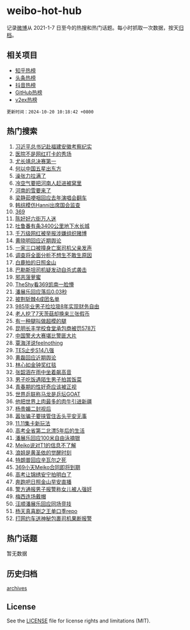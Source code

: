# weibo-hot-hub

记录[微博](https://www.weibo.com)从 2021-1-7 日至今的热搜和热门话题。每小时抓取一次数据，按天[归档](archives)。

## 相关项目

- [知乎热榜](https://github.com/lonnyzhang423/zhihu-hot-hub)
- [头条热榜](https://github.com/lonnyzhang423/toutiao-hot-hub)
- [抖音热榜](https://github.com/lonnyzhang423/douyin-hot-hub)
- [GitHub热榜](https://github.com/lonnyzhang423/github-hot-hub)
- [v2ex热榜](https://github.com/lonnyzhang423/v2ex-hot-hub)


`更新时间：2024-10-20 10:18:42 +0800`

## 热门搜索

1. [习近平总书记赴福建安徽考察纪实](https://m.weibo.cn/search?containerid=100103type%3D1%26t%3D10%26q%3D%23%E4%B9%A0%E8%BF%91%E5%B9%B3%E6%80%BB%E4%B9%A6%E8%AE%B0%E8%B5%B4%E7%A6%8F%E5%BB%BA%E5%AE%89%E5%BE%BD%E8%80%83%E5%AF%9F%E7%BA%AA%E5%AE%9E%23&stream_entry_id=51&isnewpage=1&extparam=seat%3D1%26pos%3D0%26filter_type%3Drealtimehot%26q%3D%2523%25E4%25B9%25A0%25E8%25BF%2591%25E5%25B9%25B3%25E6%2580%25BB%25E4%25B9%25A6%25E8%25AE%25B0%25E8%25B5%25B4%25E7%25A6%258F%25E5%25BB%25BA%25E5%25AE%2589%25E5%25BE%25BD%25E8%2580%2583%25E5%25AF%259F%25E7%25BA%25AA%25E5%25AE%259E%2523%26dgr%3D0%26c_type%3D51%26stream_entry_id%3D51%26cate%3D10103%26display_time%3D1729390721%26pre_seqid%3D17293907215720237042538)
1. [医院不是网红打卡的秀场](https://m.weibo.cn/search?containerid=100103type%3D1%26t%3D10%26q%3D%23%E5%8C%BB%E9%99%A2%E4%B8%8D%E6%98%AF%E7%BD%91%E7%BA%A2%E6%89%93%E5%8D%A1%E7%9A%84%E7%A7%80%E5%9C%BA%23&stream_entry_id=31&isnewpage=1&extparam=seat%3D1%26flag%3D2%26filter_type%3Drealtimehot%26pos%3D0%26lcate%3D5001%26cate%3D5001%26band_rank%3D1%26q%3D%2523%25E5%258C%25BB%25E9%2599%25A2%25E4%25B8%258D%25E6%2598%25AF%25E7%25BD%2591%25E7%25BA%25A2%25E6%2589%2593%25E5%258D%25A1%25E7%259A%2584%25E7%25A7%2580%25E5%259C%25BA%2523%26dgr%3D0%26realpos%3D1%26stream_entry_id%3D31%26c_type%3D31%26display_time%3D1729390721%26pre_seqid%3D17293907215720237042538)
1. [尤长靖总决赛第一](https://m.weibo.cn/search?containerid=100103type%3D1%26t%3D10%26q%3D%23%E5%B0%A4%E9%95%BF%E9%9D%96%E6%80%BB%E5%86%B3%E8%B5%9B%E7%AC%AC%E4%B8%80%23&stream_entry_id=31&isnewpage=1&extparam=seat%3D1%26flag%3D2%26filter_type%3Drealtimehot%26pos%3D1%26lcate%3D5001%26cate%3D5001%26band_rank%3D2%26q%3D%2523%25E5%25B0%25A4%25E9%2595%25BF%25E9%259D%2596%25E6%2580%25BB%25E5%2586%25B3%25E8%25B5%259B%25E7%25AC%25AC%25E4%25B8%2580%2523%26dgr%3D0%26realpos%3D2%26stream_entry_id%3D31%26c_type%3D31%26display_time%3D1729390721%26pre_seqid%3D17293907215720237042538)
1. [何以中国五星出东方](https://m.weibo.cn/search?containerid=100103type%3D1%26t%3D10%26q%3D%23%E4%BD%95%E4%BB%A5%E4%B8%AD%E5%9B%BD%E4%BA%94%E6%98%9F%E5%87%BA%E4%B8%9C%E6%96%B9%23&stream_entry_id=31&isnewpage=1&extparam=seat%3D1%26flag%3D0%26filter_type%3Drealtimehot%26pos%3D2%26lcate%3D5001%26cate%3D5001%26band_rank%3D3%26q%3D%2523%25E4%25BD%2595%25E4%25BB%25A5%25E4%25B8%25AD%25E5%259B%25BD%25E4%25BA%2594%25E6%2598%259F%25E5%2587%25BA%25E4%25B8%259C%25E6%2596%25B9%2523%26dgr%3D0%26realpos%3D3%26stream_entry_id%3D31%26c_type%3D31%26display_time%3D1729390721%26pre_seqid%3D17293907215720237042538)
1. [澡张力拉满了](https://m.weibo.cn/search?containerid=100103type%3D1%26t%3D10%26q%3D%23%E6%BE%A1%E5%BC%A0%E5%8A%9B%E6%8B%89%E6%BB%A1%E4%BA%86%23&stream_entry_id=31&isnewpage=1&extparam=seat%3D1%26filter_type%3Drealtimehot%26c_type%3D31%26lcate%3D5001%26cate%3D5001%26adid%3D259603%26stream_entry_id%3D31%26band_rank%3D4%26q%3D%2523%25E6%25BE%25A1%25E5%25BC%25A0%25E5%258A%259B%25E6%258B%2589%25E6%25BB%25A1%25E4%25BA%2586%2523%26dgr%3D0%26is_ad_pos%3D1%26topic_ad%3D1%26pos%3D3%26display_time%3D1729390721%26pre_seqid%3D17293907215720237042538)
1. [冷空气要把河南人赶进被窝里](https://m.weibo.cn/search?containerid=100103type%3D1%26t%3D10%26q%3D%23%E5%86%B7%E7%A9%BA%E6%B0%94%E8%A6%81%E6%8A%8A%E6%B2%B3%E5%8D%97%E4%BA%BA%E8%B5%B6%E8%BF%9B%E8%A2%AB%E7%AA%9D%E9%87%8C%23&stream_entry_id=31&isnewpage=1&extparam=seat%3D1%26flag%3D0%26filter_type%3Drealtimehot%26pos%3D4%26lcate%3D5001%26cate%3D5001%26band_rank%3D4%26q%3D%2523%25E5%2586%25B7%25E7%25A9%25BA%25E6%25B0%2594%25E8%25A6%2581%25E6%258A%258A%25E6%25B2%25B3%25E5%258D%2597%25E4%25BA%25BA%25E8%25B5%25B6%25E8%25BF%259B%25E8%25A2%25AB%25E7%25AA%259D%25E9%2587%258C%2523%26dgr%3D0%26realpos%3D4%26stream_entry_id%3D31%26c_type%3D31%26display_time%3D1729390721%26pre_seqid%3D17293907215720237042538)
1. [河南的雪要来了](https://m.weibo.cn/search?containerid=100103type%3D1%26t%3D10%26q%3D%23%E6%B2%B3%E5%8D%97%E7%9A%84%E9%9B%AA%E8%A6%81%E6%9D%A5%E4%BA%86%23&stream_entry_id=31&isnewpage=1&extparam=seat%3D1%26flag%3D0%26filter_type%3Drealtimehot%26pos%3D5%26lcate%3D5001%26cate%3D5001%26band_rank%3D5%26q%3D%2523%25E6%25B2%25B3%25E5%258D%2597%25E7%259A%2584%25E9%259B%25AA%25E8%25A6%2581%25E6%259D%25A5%25E4%25BA%2586%2523%26dgr%3D0%26realpos%3D5%26stream_entry_id%3D31%26c_type%3D31%26display_time%3D1729390721%26pre_seqid%3D17293907215720237042538)
1. [梁静茹哽咽回应去年演唱会翻车](https://m.weibo.cn/search?containerid=100103type%3D1%26t%3D10%26q%3D%23%E6%A2%81%E9%9D%99%E8%8C%B9%E5%93%BD%E5%92%BD%E5%9B%9E%E5%BA%94%E5%8E%BB%E5%B9%B4%E6%BC%94%E5%94%B1%E4%BC%9A%E7%BF%BB%E8%BD%A6%23&stream_entry_id=31&isnewpage=1&extparam=seat%3D1%26flag%3D0%26filter_type%3Drealtimehot%26pos%3D6%26lcate%3D5001%26cate%3D5001%26band_rank%3D6%26q%3D%2523%25E6%25A2%2581%25E9%259D%2599%25E8%258C%25B9%25E5%2593%25BD%25E5%2592%25BD%25E5%259B%259E%25E5%25BA%2594%25E5%258E%25BB%25E5%25B9%25B4%25E6%25BC%2594%25E5%2594%25B1%25E4%25BC%259A%25E7%25BF%25BB%25E8%25BD%25A6%2523%26dgr%3D0%26realpos%3D6%26stream_entry_id%3D31%26c_type%3D31%26display_time%3D1729390721%26pre_seqid%3D17293907215720237042538)
1. [韩综模仿Hanni出席国会监查](https://m.weibo.cn/search?containerid=100103type%3D1%26t%3D10%26q%3D%E9%9F%A9%E7%BB%BC%E6%A8%A1%E4%BB%BFHanni%E5%87%BA%E5%B8%AD%E5%9B%BD%E4%BC%9A%E7%9B%91%E6%9F%A5&stream_entry_id=31&isnewpage=1&extparam=seat%3D1%26flag%3D0%26filter_type%3Drealtimehot%26pos%3D7%26lcate%3D5001%26cate%3D5001%26band_rank%3D7%26q%3D%25E9%259F%25A9%25E7%25BB%25BC%25E6%25A8%25A1%25E4%25BB%25BFHanni%25E5%2587%25BA%25E5%25B8%25AD%25E5%259B%25BD%25E4%25BC%259A%25E7%259B%2591%25E6%259F%25A5%26dgr%3D0%26realpos%3D7%26stream_entry_id%3D31%26c_type%3D31%26display_time%3D1729390721%26pre_seqid%3D17293907215720237042538)
1. [369](https://m.weibo.cn/search?containerid=100103type%3D1%26t%3D10%26q%3D369&stream_entry_id=31&isnewpage=1&extparam=seat%3D1%26flag%3D2%26filter_type%3Drealtimehot%26pos%3D8%26lcate%3D5001%26cate%3D5001%26band_rank%3D8%26q%3D369%26dgr%3D0%26realpos%3D8%26stream_entry_id%3D31%26c_type%3D31%26display_time%3D1729390721%26pre_seqid%3D17293907215720237042538)
1. [陈好好六街万人迷](https://m.weibo.cn/search?containerid=100103type%3D1%26t%3D10%26q%3D%E9%99%88%E5%A5%BD%E5%A5%BD%E5%85%AD%E8%A1%97%E4%B8%87%E4%BA%BA%E8%BF%B7&stream_entry_id=31&isnewpage=1&extparam=seat%3D1%26flag%3D1%26filter_type%3Drealtimehot%26pos%3D9%26lcate%3D5001%26cate%3D5001%26band_rank%3D9%26q%3D%25E9%2599%2588%25E5%25A5%25BD%25E5%25A5%25BD%25E5%2585%25AD%25E8%25A1%2597%25E4%25B8%2587%25E4%25BA%25BA%25E8%25BF%25B7%26dgr%3D0%26realpos%3D9%26stream_entry_id%3D31%26c_type%3D31%26display_time%3D1729390721%26pre_seqid%3D17293907215720237042538)
1. [吐鲁番有条3400公里地下水长城](https://m.weibo.cn/search?containerid=100103type%3D1%26t%3D10%26q%3D%23%E5%90%90%E9%B2%81%E7%95%AA%E6%9C%89%E6%9D%A13400%E5%85%AC%E9%87%8C%E5%9C%B0%E4%B8%8B%E6%B0%B4%E9%95%BF%E5%9F%8E%23&stream_entry_id=31&isnewpage=1&extparam=seat%3D1%26flag%3D1%26filter_type%3Drealtimehot%26pos%3D10%26lcate%3D5001%26cate%3D5001%26band_rank%3D10%26q%3D%2523%25E5%2590%2590%25E9%25B2%2581%25E7%2595%25AA%25E6%259C%2589%25E6%259D%25A13400%25E5%2585%25AC%25E9%2587%258C%25E5%259C%25B0%25E4%25B8%258B%25E6%25B0%25B4%25E9%2595%25BF%25E5%259F%258E%2523%26dgr%3D0%26realpos%3D10%26stream_entry_id%3D31%26c_type%3D31%26display_time%3D1729390721%26pre_seqid%3D17293907215720237042538)
1. [千万级网红被举报涉嫌组织赌博](https://m.weibo.cn/search?containerid=100103type%3D1%26t%3D10%26q%3D%23%E5%8D%83%E4%B8%87%E7%BA%A7%E7%BD%91%E7%BA%A2%E8%A2%AB%E4%B8%BE%E6%8A%A5%E6%B6%89%E5%AB%8C%E7%BB%84%E7%BB%87%E8%B5%8C%E5%8D%9A%23&stream_entry_id=31&isnewpage=1&extparam=seat%3D1%26flag%3D1%26filter_type%3Drealtimehot%26pos%3D11%26lcate%3D5001%26cate%3D5001%26band_rank%3D11%26q%3D%2523%25E5%258D%2583%25E4%25B8%2587%25E7%25BA%25A7%25E7%25BD%2591%25E7%25BA%25A2%25E8%25A2%25AB%25E4%25B8%25BE%25E6%258A%25A5%25E6%25B6%2589%25E5%25AB%258C%25E7%25BB%2584%25E7%25BB%2587%25E8%25B5%258C%25E5%258D%259A%2523%26dgr%3D0%26realpos%3D11%26stream_entry_id%3D31%26c_type%3D31%26display_time%3D1729390721%26pre_seqid%3D17293907215720237042538)
1. [黄晓明回应近期舆论](https://m.weibo.cn/search?containerid=100103type%3D1%26t%3D10%26q%3D%23%E9%BB%84%E6%99%93%E6%98%8E%E5%9B%9E%E5%BA%94%E8%BF%91%E6%9C%9F%E8%88%86%E8%AE%BA%23&stream_entry_id=31&isnewpage=1&extparam=seat%3D1%26flag%3D1%26filter_type%3Drealtimehot%26pos%3D12%26lcate%3D5001%26cate%3D5001%26band_rank%3D12%26q%3D%2523%25E9%25BB%2584%25E6%2599%2593%25E6%2598%258E%25E5%259B%259E%25E5%25BA%2594%25E8%25BF%2591%25E6%259C%259F%25E8%2588%2586%25E8%25AE%25BA%2523%26dgr%3D0%26realpos%3D12%26stream_entry_id%3D31%26c_type%3D31%26display_time%3D1729390721%26pre_seqid%3D17293907215720237042538)
1. [一家三口被撞身亡案司机父亲发声](https://m.weibo.cn/search?containerid=100103type%3D1%26t%3D10%26q%3D%23%E4%B8%80%E5%AE%B6%E4%B8%89%E5%8F%A3%E8%A2%AB%E6%92%9E%E8%BA%AB%E4%BA%A1%E6%A1%88%E5%8F%B8%E6%9C%BA%E7%88%B6%E4%BA%B2%E5%8F%91%E5%A3%B0%23&stream_entry_id=31&isnewpage=1&extparam=seat%3D1%26flag%3D1%26filter_type%3Drealtimehot%26pos%3D13%26lcate%3D5001%26cate%3D5001%26band_rank%3D13%26q%3D%2523%25E4%25B8%2580%25E5%25AE%25B6%25E4%25B8%2589%25E5%258F%25A3%25E8%25A2%25AB%25E6%2592%259E%25E8%25BA%25AB%25E4%25BA%25A1%25E6%25A1%2588%25E5%258F%25B8%25E6%259C%25BA%25E7%2588%25B6%25E4%25BA%25B2%25E5%258F%2591%25E5%25A3%25B0%2523%26dgr%3D0%26realpos%3D13%26stream_entry_id%3D31%26c_type%3D31%26display_time%3D1729390721%26pre_seqid%3D17293907215720237042538)
1. [调查将全面分析不想生不敢生原因](https://m.weibo.cn/search?containerid=100103type%3D1%26t%3D10%26q%3D%23%E8%B0%83%E6%9F%A5%E5%B0%86%E5%85%A8%E9%9D%A2%E5%88%86%E6%9E%90%E4%B8%8D%E6%83%B3%E7%94%9F%E4%B8%8D%E6%95%A2%E7%94%9F%E5%8E%9F%E5%9B%A0%23&stream_entry_id=31&isnewpage=1&extparam=seat%3D1%26flag%3D1%26filter_type%3Drealtimehot%26pos%3D14%26lcate%3D5001%26cate%3D5001%26band_rank%3D14%26q%3D%2523%25E8%25B0%2583%25E6%259F%25A5%25E5%25B0%2586%25E5%2585%25A8%25E9%259D%25A2%25E5%2588%2586%25E6%259E%2590%25E4%25B8%258D%25E6%2583%25B3%25E7%2594%259F%25E4%25B8%258D%25E6%2595%25A2%25E7%2594%259F%25E5%258E%259F%25E5%259B%25A0%2523%26dgr%3D0%26realpos%3D14%26stream_entry_id%3D31%26c_type%3D31%26display_time%3D1729390721%26pre_seqid%3D17293907215720237042538)
1. [白鹿拍的日照金山](https://m.weibo.cn/search?containerid=100103type%3D1%26t%3D10%26q%3D%23%E7%99%BD%E9%B9%BF%E6%8B%8D%E7%9A%84%E6%97%A5%E7%85%A7%E9%87%91%E5%B1%B1%23&stream_entry_id=31&isnewpage=1&extparam=seat%3D1%26flag%3D2%26filter_type%3Drealtimehot%26pos%3D15%26lcate%3D5001%26cate%3D5001%26band_rank%3D15%26q%3D%2523%25E7%2599%25BD%25E9%25B9%25BF%25E6%258B%258D%25E7%259A%2584%25E6%2597%25A5%25E7%2585%25A7%25E9%2587%2591%25E5%25B1%25B1%2523%26dgr%3D0%26realpos%3D15%26stream_entry_id%3D31%26c_type%3D31%26display_time%3D1729390721%26pre_seqid%3D17293907215720237042538)
1. [巴勒斯坦司机疑发动自杀式袭击](https://m.weibo.cn/search?containerid=100103type%3D1%26t%3D10%26q%3D%23%E5%B7%B4%E5%8B%92%E6%96%AF%E5%9D%A6%E5%8F%B8%E6%9C%BA%E7%96%91%E5%8F%91%E5%8A%A8%E8%87%AA%E6%9D%80%E5%BC%8F%E8%A2%AD%E5%87%BB%23&stream_entry_id=31&isnewpage=1&extparam=seat%3D1%26flag%3D1%26filter_type%3Drealtimehot%26pos%3D16%26lcate%3D5001%26cate%3D5001%26band_rank%3D16%26q%3D%2523%25E5%25B7%25B4%25E5%258B%2592%25E6%2596%25AF%25E5%259D%25A6%25E5%258F%25B8%25E6%259C%25BA%25E7%2596%2591%25E5%258F%2591%25E5%258A%25A8%25E8%2587%25AA%25E6%259D%2580%25E5%25BC%258F%25E8%25A2%25AD%25E5%2587%25BB%2523%26dgr%3D0%26realpos%3D16%26stream_entry_id%3D31%26c_type%3D31%26display_time%3D1729390721%26pre_seqid%3D17293907215720237042538)
1. [邪恶菠萝蜜](https://m.weibo.cn/search?containerid=100103type%3D1%26t%3D10%26q%3D%E9%82%AA%E6%81%B6%E8%8F%A0%E8%90%9D%E8%9C%9C&stream_entry_id=31&isnewpage=1&extparam=seat%3D1%26flag%3D1%26filter_type%3Drealtimehot%26pos%3D17%26lcate%3D5001%26cate%3D5001%26band_rank%3D17%26q%3D%25E9%2582%25AA%25E6%2581%25B6%25E8%258F%25A0%25E8%2590%259D%25E8%259C%259C%26dgr%3D0%26realpos%3D17%26stream_entry_id%3D31%26c_type%3D31%26display_time%3D1729390721%26pre_seqid%3D17293907215720237042538)
1. [TheShy看369凯南一脸懵](https://m.weibo.cn/search?containerid=100103type%3D1%26t%3D10%26q%3D%23TheShy%E7%9C%8B369%E5%87%AF%E5%8D%97%E4%B8%80%E8%84%B8%E6%87%B5%23&stream_entry_id=31&isnewpage=1&extparam=seat%3D1%26flag%3D0%26filter_type%3Drealtimehot%26pos%3D18%26lcate%3D5001%26cate%3D5001%26band_rank%3D18%26q%3D%2523TheShy%25E7%259C%258B369%25E5%2587%25AF%25E5%258D%2597%25E4%25B8%2580%25E8%2584%25B8%25E6%2587%25B5%2523%26dgr%3D0%26realpos%3D18%26stream_entry_id%3D31%26c_type%3D31%26display_time%3D1729390721%26pre_seqid%3D17293907215720237042538)
1. [潘展乐回应落后0.03秒](https://m.weibo.cn/search?containerid=100103type%3D1%26t%3D10%26q%3D%23%E6%BD%98%E5%B1%95%E4%B9%90%E5%9B%9E%E5%BA%94%E8%90%BD%E5%90%8E0.03%E7%A7%92%23&stream_entry_id=31&isnewpage=1&extparam=seat%3D1%26flag%3D1%26filter_type%3Drealtimehot%26pos%3D19%26lcate%3D5001%26cate%3D5001%26band_rank%3D19%26q%3D%2523%25E6%25BD%2598%25E5%25B1%2595%25E4%25B9%2590%25E5%259B%259E%25E5%25BA%2594%25E8%2590%25BD%25E5%2590%258E0.03%25E7%25A7%2592%2523%26dgr%3D0%26realpos%3D19%26stream_entry_id%3D31%26c_type%3D31%26display_time%3D1729390721%26pre_seqid%3D17293907215720237042538)
1. [披荆斩棘4成团名单](https://m.weibo.cn/search?containerid=100103type%3D1%26t%3D10%26q%3D%E6%8A%AB%E8%8D%86%E6%96%A9%E6%A3%984%E6%88%90%E5%9B%A2%E5%90%8D%E5%8D%95&stream_entry_id=31&isnewpage=1&extparam=seat%3D1%26flag%3D0%26filter_type%3Drealtimehot%26pos%3D20%26lcate%3D5001%26cate%3D5001%26band_rank%3D20%26q%3D%25E6%258A%25AB%25E8%258D%2586%25E6%2596%25A9%25E6%25A3%25984%25E6%2588%2590%25E5%259B%25A2%25E5%2590%258D%25E5%258D%2595%26dgr%3D0%26realpos%3D20%26stream_entry_id%3D31%26c_type%3D31%26display_time%3D1729390721%26pre_seqid%3D17293907215720237042538)
1. [985毕业男子捡垃圾8年实现财务自由](https://m.weibo.cn/search?containerid=100103type%3D1%26t%3D10%26q%3D%23985%E6%AF%95%E4%B8%9A%E7%94%B7%E5%AD%90%E6%8D%A1%E5%9E%83%E5%9C%BE8%E5%B9%B4%E5%AE%9E%E7%8E%B0%E8%B4%A2%E5%8A%A1%E8%87%AA%E7%94%B1%23&stream_entry_id=31&isnewpage=1&extparam=seat%3D1%26flag%3D1%26filter_type%3Drealtimehot%26pos%3D21%26lcate%3D5001%26cate%3D5001%26band_rank%3D21%26q%3D%2523985%25E6%25AF%2595%25E4%25B8%259A%25E7%2594%25B7%25E5%25AD%2590%25E6%258D%25A1%25E5%259E%2583%25E5%259C%25BE8%25E5%25B9%25B4%25E5%25AE%259E%25E7%258E%25B0%25E8%25B4%25A2%25E5%258A%25A1%25E8%2587%25AA%25E7%2594%25B1%2523%26dgr%3D0%26realpos%3D21%26stream_entry_id%3D31%26c_type%3D31%26display_time%3D1729390721%26pre_seqid%3D17293907215720237042538)
1. [老人挖了7天茨菇却换来三张假币](https://m.weibo.cn/search?containerid=100103type%3D1%26t%3D10%26q%3D%23%E8%80%81%E4%BA%BA%E6%8C%96%E4%BA%867%E5%A4%A9%E8%8C%A8%E8%8F%87%E5%8D%B4%E6%8D%A2%E6%9D%A5%E4%B8%89%E5%BC%A0%E5%81%87%E5%B8%81%23&stream_entry_id=31&isnewpage=1&extparam=seat%3D1%26flag%3D0%26filter_type%3Drealtimehot%26pos%3D22%26lcate%3D5001%26cate%3D5001%26band_rank%3D22%26q%3D%2523%25E8%2580%2581%25E4%25BA%25BA%25E6%258C%2596%25E4%25BA%25867%25E5%25A4%25A9%25E8%258C%25A8%25E8%258F%2587%25E5%258D%25B4%25E6%258D%25A2%25E6%259D%25A5%25E4%25B8%2589%25E5%25BC%25A0%25E5%2581%2587%25E5%25B8%2581%2523%26dgr%3D0%26realpos%3D22%26stream_entry_id%3D31%26c_type%3D31%26display_time%3D1729390721%26pre_seqid%3D17293907215720237042538)
1. [有一种腿叫做超模的腿](https://m.weibo.cn/search?containerid=100103type%3D1%26t%3D10%26q%3D%E6%9C%89%E4%B8%80%E7%A7%8D%E8%85%BF%E5%8F%AB%E5%81%9A%E8%B6%85%E6%A8%A1%E7%9A%84%E8%85%BF&stream_entry_id=31&isnewpage=1&extparam=seat%3D1%26flag%3D0%26filter_type%3Drealtimehot%26pos%3D23%26lcate%3D5001%26cate%3D5001%26band_rank%3D23%26q%3D%25E6%259C%2589%25E4%25B8%2580%25E7%25A7%258D%25E8%2585%25BF%25E5%258F%25AB%25E5%2581%259A%25E8%25B6%2585%25E6%25A8%25A1%25E7%259A%2584%25E8%2585%25BF%26dgr%3D0%26realpos%3D23%26stream_entry_id%3D31%26c_type%3D31%26display_time%3D1729390721%26pre_seqid%3D17293907215720237042538)
1. [昆明长丰学校食堂承包商被罚578万](https://m.weibo.cn/search?containerid=100103type%3D1%26t%3D10%26q%3D%23%E6%98%86%E6%98%8E%E9%95%BF%E4%B8%B0%E5%AD%A6%E6%A0%A1%E9%A3%9F%E5%A0%82%E6%89%BF%E5%8C%85%E5%95%86%E8%A2%AB%E7%BD%9A578%E4%B8%87%23&stream_entry_id=31&isnewpage=1&extparam=seat%3D1%26flag%3D0%26filter_type%3Drealtimehot%26pos%3D24%26lcate%3D5001%26cate%3D5001%26band_rank%3D24%26q%3D%2523%25E6%2598%2586%25E6%2598%258E%25E9%2595%25BF%25E4%25B8%25B0%25E5%25AD%25A6%25E6%25A0%25A1%25E9%25A3%259F%25E5%25A0%2582%25E6%2589%25BF%25E5%258C%2585%25E5%2595%2586%25E8%25A2%25AB%25E7%25BD%259A578%25E4%25B8%2587%2523%26dgr%3D0%26realpos%3D24%26stream_entry_id%3D31%26c_type%3D31%26display_time%3D1729390721%26pre_seqid%3D17293907215720237042538)
1. [中国警犬大赛堪比警匪大片](https://m.weibo.cn/search?containerid=100103type%3D1%26t%3D10%26q%3D%23%E4%B8%AD%E5%9B%BD%E8%AD%A6%E7%8A%AC%E5%A4%A7%E8%B5%9B%E5%A0%AA%E6%AF%94%E8%AD%A6%E5%8C%AA%E5%A4%A7%E7%89%87%23&stream_entry_id=31&isnewpage=1&extparam=seat%3D1%26flag%3D1%26filter_type%3Drealtimehot%26pos%3D25%26lcate%3D5001%26cate%3D5001%26band_rank%3D25%26q%3D%2523%25E4%25B8%25AD%25E5%259B%25BD%25E8%25AD%25A6%25E7%258A%25AC%25E5%25A4%25A7%25E8%25B5%259B%25E5%25A0%25AA%25E6%25AF%2594%25E8%25AD%25A6%25E5%258C%25AA%25E5%25A4%25A7%25E7%2589%2587%2523%26dgr%3D0%26realpos%3D25%26stream_entry_id%3D31%26c_type%3D31%26display_time%3D1729390721%26pre_seqid%3D17293907215720237042538)
1. [覃海洋说feelnothing](https://m.weibo.cn/search?containerid=100103type%3D1%26t%3D10%26q%3D%23%E8%A6%83%E6%B5%B7%E6%B4%8B%E8%AF%B4feelnothing%23&stream_entry_id=31&isnewpage=1&extparam=seat%3D1%26flag%3D0%26filter_type%3Drealtimehot%26pos%3D26%26lcate%3D5001%26cate%3D5001%26band_rank%3D26%26q%3D%2523%25E8%25A6%2583%25E6%25B5%25B7%25E6%25B4%258B%25E8%25AF%25B4feelnothing%2523%26dgr%3D0%26realpos%3D26%26stream_entry_id%3D31%26c_type%3D31%26display_time%3D1729390721%26pre_seqid%3D17293907215720237042538)
1. [TES止步S14八强](https://m.weibo.cn/search?containerid=100103type%3D1%26t%3D10%26q%3D%23TES%E6%AD%A2%E6%AD%A5S14%E5%85%AB%E5%BC%BA%23&stream_entry_id=31&isnewpage=1&extparam=seat%3D1%26flag%3D0%26filter_type%3Drealtimehot%26pos%3D27%26lcate%3D5001%26cate%3D5001%26band_rank%3D27%26q%3D%2523TES%25E6%25AD%25A2%25E6%25AD%25A5S14%25E5%2585%25AB%25E5%25BC%25BA%2523%26dgr%3D0%26realpos%3D27%26stream_entry_id%3D31%26c_type%3D31%26display_time%3D1729390721%26pre_seqid%3D17293907215720237042538)
1. [黄磊回应近期舆论](https://m.weibo.cn/search?containerid=100103type%3D1%26t%3D10%26q%3D%23%E9%BB%84%E7%A3%8A%E5%9B%9E%E5%BA%94%E8%BF%91%E6%9C%9F%E8%88%86%E8%AE%BA%23&stream_entry_id=31&isnewpage=1&extparam=seat%3D1%26flag%3D0%26filter_type%3Drealtimehot%26pos%3D28%26lcate%3D5001%26cate%3D5001%26band_rank%3D28%26q%3D%2523%25E9%25BB%2584%25E7%25A3%258A%25E5%259B%259E%25E5%25BA%2594%25E8%25BF%2591%25E6%259C%259F%25E8%2588%2586%25E8%25AE%25BA%2523%26dgr%3D0%26realpos%3D28%26stream_entry_id%3D31%26c_type%3D31%26display_time%3D1729390721%26pre_seqid%3D17293907215720237042538)
1. [林心如金钟奖红毯](https://m.weibo.cn/search?containerid=100103type%3D1%26t%3D10%26q%3D%E6%9E%97%E5%BF%83%E5%A6%82%E9%87%91%E9%92%9F%E5%A5%96%E7%BA%A2%E6%AF%AF&stream_entry_id=31&isnewpage=1&extparam=seat%3D1%26flag%3D0%26filter_type%3Drealtimehot%26pos%3D29%26lcate%3D5001%26cate%3D5001%26band_rank%3D29%26q%3D%25E6%259E%2597%25E5%25BF%2583%25E5%25A6%2582%25E9%2587%2591%25E9%2592%259F%25E5%25A5%2596%25E7%25BA%25A2%25E6%25AF%25AF%26dgr%3D0%26realpos%3D29%26stream_entry_id%3D31%26c_type%3D31%26display_time%3D1729390721%26pre_seqid%3D17293907215720237042538)
1. [张韶涵在雨中坐着飙高音](https://m.weibo.cn/search?containerid=100103type%3D1%26t%3D10%26q%3D%23%E5%BC%A0%E9%9F%B6%E6%B6%B5%E5%9C%A8%E9%9B%A8%E4%B8%AD%E5%9D%90%E7%9D%80%E9%A3%99%E9%AB%98%E9%9F%B3%23&stream_entry_id=31&isnewpage=1&extparam=seat%3D1%26flag%3D1%26filter_type%3Drealtimehot%26pos%3D30%26lcate%3D5001%26cate%3D5001%26band_rank%3D30%26q%3D%2523%25E5%25BC%25A0%25E9%259F%25B6%25E6%25B6%25B5%25E5%259C%25A8%25E9%259B%25A8%25E4%25B8%25AD%25E5%259D%2590%25E7%259D%2580%25E9%25A3%2599%25E9%25AB%2598%25E9%259F%25B3%2523%26dgr%3D0%26realpos%3D30%26stream_entry_id%3D31%26c_type%3D31%26display_time%3D1729390721%26pre_seqid%3D17293907215720237042538)
1. [男子吃饭遇陌生男子拍其饭菜](https://m.weibo.cn/search?containerid=100103type%3D1%26t%3D10%26q%3D%23%E7%94%B7%E5%AD%90%E5%90%83%E9%A5%AD%E9%81%87%E9%99%8C%E7%94%9F%E7%94%B7%E5%AD%90%E6%8B%8D%E5%85%B6%E9%A5%AD%E8%8F%9C%23&stream_entry_id=31&isnewpage=1&extparam=seat%3D1%26flag%3D0%26filter_type%3Drealtimehot%26pos%3D31%26lcate%3D5001%26cate%3D5001%26band_rank%3D31%26q%3D%2523%25E7%2594%25B7%25E5%25AD%2590%25E5%2590%2583%25E9%25A5%25AD%25E9%2581%2587%25E9%2599%258C%25E7%2594%259F%25E7%2594%25B7%25E5%25AD%2590%25E6%258B%258D%25E5%2585%25B6%25E9%25A5%25AD%25E8%258F%259C%2523%26dgr%3D0%26realpos%3D31%26stream_entry_id%3D31%26c_type%3D31%26display_time%3D1729390721%26pre_seqid%3D17293907215720237042538)
1. [青春期的性好奇应该被正视](https://m.weibo.cn/search?containerid=100103type%3D1%26t%3D10%26q%3D%E9%9D%92%E6%98%A5%E6%9C%9F%E7%9A%84%E6%80%A7%E5%A5%BD%E5%A5%87%E5%BA%94%E8%AF%A5%E8%A2%AB%E6%AD%A3%E8%A7%86&stream_entry_id=31&isnewpage=1&extparam=seat%3D1%26flag%3D1%26filter_type%3Drealtimehot%26pos%3D32%26lcate%3D5001%26cate%3D5001%26band_rank%3D32%26q%3D%25E9%259D%2592%25E6%2598%25A5%25E6%259C%259F%25E7%259A%2584%25E6%2580%25A7%25E5%25A5%25BD%25E5%25A5%2587%25E5%25BA%2594%25E8%25AF%25A5%25E8%25A2%25AB%25E6%25AD%25A3%25E8%25A7%2586%26dgr%3D0%26realpos%3D32%26stream_entry_id%3D31%26c_type%3D31%26display_time%3D1729390721%26pre_seqid%3D17293907215720237042538)
1. [世界乒联称马龙是乒坛GOAT](https://m.weibo.cn/search?containerid=100103type%3D1%26t%3D10%26q%3D%23%E4%B8%96%E7%95%8C%E4%B9%92%E8%81%94%E7%A7%B0%E9%A9%AC%E9%BE%99%E6%98%AF%E4%B9%92%E5%9D%9BGOAT%23&stream_entry_id=31&isnewpage=1&extparam=seat%3D1%26flag%3D1%26filter_type%3Drealtimehot%26pos%3D33%26lcate%3D5001%26cate%3D5001%26band_rank%3D33%26q%3D%2523%25E4%25B8%2596%25E7%2595%258C%25E4%25B9%2592%25E8%2581%2594%25E7%25A7%25B0%25E9%25A9%25AC%25E9%25BE%2599%25E6%2598%25AF%25E4%25B9%2592%25E5%259D%259BGOAT%2523%26dgr%3D0%26realpos%3D33%26stream_entry_id%3D31%26c_type%3D31%26display_time%3D1729390721%26pre_seqid%3D17293907215720237042538)
1. [他把世界上肉最多的肉牛引进新疆](https://m.weibo.cn/search?containerid=100103type%3D1%26t%3D10%26q%3D%23%E4%BB%96%E6%8A%8A%E4%B8%96%E7%95%8C%E4%B8%8A%E8%82%89%E6%9C%80%E5%A4%9A%E7%9A%84%E8%82%89%E7%89%9B%E5%BC%95%E8%BF%9B%E6%96%B0%E7%96%86%23&stream_entry_id=31&isnewpage=1&extparam=seat%3D1%26flag%3D1%26filter_type%3Drealtimehot%26pos%3D34%26lcate%3D5001%26cate%3D5001%26band_rank%3D34%26q%3D%2523%25E4%25BB%2596%25E6%258A%258A%25E4%25B8%2596%25E7%2595%258C%25E4%25B8%258A%25E8%2582%2589%25E6%259C%2580%25E5%25A4%259A%25E7%259A%2584%25E8%2582%2589%25E7%2589%259B%25E5%25BC%2595%25E8%25BF%259B%25E6%2596%25B0%25E7%2596%2586%2523%26dgr%3D0%26realpos%3D34%26stream_entry_id%3D31%26c_type%3D31%26display_time%3D1729390721%26pre_seqid%3D17293907215720237042538)
1. [杨贵媚二封视后](https://m.weibo.cn/search?containerid=100103type%3D1%26t%3D10%26q%3D%23%E6%9D%A8%E8%B4%B5%E5%AA%9A%E4%BA%8C%E5%B0%81%E8%A7%86%E5%90%8E%23&stream_entry_id=31&isnewpage=1&extparam=seat%3D1%26flag%3D0%26filter_type%3Drealtimehot%26pos%3D35%26lcate%3D5001%26cate%3D5001%26band_rank%3D35%26q%3D%2523%25E6%259D%25A8%25E8%25B4%25B5%25E5%25AA%259A%25E4%25BA%258C%25E5%25B0%2581%25E8%25A7%2586%25E5%2590%258E%2523%26dgr%3D0%26realpos%3D35%26stream_entry_id%3D31%26c_type%3D31%26display_time%3D1729390721%26pre_seqid%3D17293907215720237042538)
1. [嚣张骗子要挟管住舌头平安无事](https://m.weibo.cn/search?containerid=100103type%3D1%26t%3D10%26q%3D%23%E5%9A%A3%E5%BC%A0%E9%AA%97%E5%AD%90%E8%A6%81%E6%8C%9F%E7%AE%A1%E4%BD%8F%E8%88%8C%E5%A4%B4%E5%B9%B3%E5%AE%89%E6%97%A0%E4%BA%8B%23&stream_entry_id=31&isnewpage=1&extparam=seat%3D1%26flag%3D1%26filter_type%3Drealtimehot%26pos%3D36%26lcate%3D5001%26cate%3D5001%26band_rank%3D36%26q%3D%2523%25E5%259A%25A3%25E5%25BC%25A0%25E9%25AA%2597%25E5%25AD%2590%25E8%25A6%2581%25E6%258C%259F%25E7%25AE%25A1%25E4%25BD%258F%25E8%2588%258C%25E5%25A4%25B4%25E5%25B9%25B3%25E5%25AE%2589%25E6%2597%25A0%25E4%25BA%258B%2523%26dgr%3D0%26realpos%3D36%26stream_entry_id%3D31%26c_type%3D31%26display_time%3D1729390721%26pre_seqid%3D17293907215720237042538)
1. [11.11集卡新玩法](https://m.weibo.cn/search?containerid=100103type%3D1%26t%3D10%26q%3D%2311.11%E9%9B%86%E5%8D%A1%E6%96%B0%E7%8E%A9%E6%B3%95%23&stream_entry_id=31&isnewpage=1&extparam=seat%3D1%26flag%3D0%26filter_type%3Drealtimehot%26c_type%3D31%26lcate%3D5001%26cate%3D5001%26adid%3D259612%26band_rank%3D37%26q%3D%252311.11%25E9%259B%2586%25E5%258D%25A1%25E6%2596%25B0%25E7%258E%25A9%25E6%25B3%2595%2523%26dgr%3D0%26realpos%3D37%26stream_entry_id%3D31%26pos%3D37%26display_time%3D1729390721%26pre_seqid%3D17293907215720237042538)
1. [高考全省第二北漂5年后的生活](https://m.weibo.cn/search?containerid=100103type%3D1%26t%3D10%26q%3D%E9%AB%98%E8%80%83%E5%85%A8%E7%9C%81%E7%AC%AC%E4%BA%8C%E5%8C%97%E6%BC%825%E5%B9%B4%E5%90%8E%E7%9A%84%E7%94%9F%E6%B4%BB&stream_entry_id=31&isnewpage=1&extparam=seat%3D1%26flag%3D1%26filter_type%3Drealtimehot%26pos%3D38%26lcate%3D5001%26cate%3D5001%26band_rank%3D38%26q%3D%25E9%25AB%2598%25E8%2580%2583%25E5%2585%25A8%25E7%259C%2581%25E7%25AC%25AC%25E4%25BA%258C%25E5%258C%2597%25E6%25BC%25825%25E5%25B9%25B4%25E5%2590%258E%25E7%259A%2584%25E7%2594%259F%25E6%25B4%25BB%26dgr%3D0%26realpos%3D38%26stream_entry_id%3D31%26c_type%3D31%26display_time%3D1729390721%26pre_seqid%3D17293907215720237042538)
1. [潘展乐回应100米自由泳摘银](https://m.weibo.cn/search?containerid=100103type%3D1%26t%3D10%26q%3D%23%E6%BD%98%E5%B1%95%E4%B9%90%E5%9B%9E%E5%BA%94100%E7%B1%B3%E8%87%AA%E7%94%B1%E6%B3%B3%E6%91%98%E9%93%B6%23&stream_entry_id=31&isnewpage=1&extparam=seat%3D1%26flag%3D0%26filter_type%3Drealtimehot%26pos%3D39%26lcate%3D5001%26cate%3D5001%26band_rank%3D39%26q%3D%2523%25E6%25BD%2598%25E5%25B1%2595%25E4%25B9%2590%25E5%259B%259E%25E5%25BA%2594100%25E7%25B1%25B3%25E8%2587%25AA%25E7%2594%25B1%25E6%25B3%25B3%25E6%2591%2598%25E9%2593%25B6%2523%26dgr%3D0%26realpos%3D39%26stream_entry_id%3D31%26c_type%3D31%26display_time%3D1729390721%26pre_seqid%3D17293907215720237042538)
1. [Meiko说对T1的信息不了解](https://m.weibo.cn/search?containerid=100103type%3D1%26t%3D10%26q%3D%23Meiko%E8%AF%B4%E5%AF%B9T1%E7%9A%84%E4%BF%A1%E6%81%AF%E4%B8%8D%E4%BA%86%E8%A7%A3%23&stream_entry_id=31&isnewpage=1&extparam=seat%3D1%26flag%3D1%26filter_type%3Drealtimehot%26pos%3D40%26lcate%3D5001%26cate%3D5001%26band_rank%3D40%26q%3D%2523Meiko%25E8%25AF%25B4%25E5%25AF%25B9T1%25E7%259A%2584%25E4%25BF%25A1%25E6%2581%25AF%25E4%25B8%258D%25E4%25BA%2586%25E8%25A7%25A3%2523%26dgr%3D0%26realpos%3D40%26stream_entry_id%3D31%26c_type%3D31%26display_time%3D1729390721%26pre_seqid%3D17293907215720237042538)
1. [浪姐是黄圣依的觉醒时刻](https://m.weibo.cn/search?containerid=100103type%3D1%26t%3D10%26q%3D%23%E6%B5%AA%E5%A7%90%E6%98%AF%E9%BB%84%E5%9C%A3%E4%BE%9D%E7%9A%84%E8%A7%89%E9%86%92%E6%97%B6%E5%88%BB%23&stream_entry_id=31&isnewpage=1&extparam=seat%3D1%26flag%3D0%26filter_type%3Drealtimehot%26pos%3D41%26lcate%3D5001%26cate%3D5001%26band_rank%3D41%26q%3D%2523%25E6%25B5%25AA%25E5%25A7%2590%25E6%2598%25AF%25E9%25BB%2584%25E5%259C%25A3%25E4%25BE%259D%25E7%259A%2584%25E8%25A7%2589%25E9%2586%2592%25E6%2597%25B6%25E5%2588%25BB%2523%26dgr%3D0%26realpos%3D41%26stream_entry_id%3D31%26c_type%3D31%26display_time%3D1729390721%26pre_seqid%3D17293907215720237042538)
1. [特朗普回应辛瓦尔之死](https://m.weibo.cn/search?containerid=100103type%3D1%26t%3D10%26q%3D%23%E7%89%B9%E6%9C%97%E6%99%AE%E5%9B%9E%E5%BA%94%E8%BE%9B%E7%93%A6%E5%B0%94%E4%B9%8B%E6%AD%BB%23&stream_entry_id=31&isnewpage=1&extparam=seat%3D1%26flag%3D0%26filter_type%3Drealtimehot%26pos%3D42%26lcate%3D5001%26cate%3D5001%26band_rank%3D42%26q%3D%2523%25E7%2589%25B9%25E6%259C%2597%25E6%2599%25AE%25E5%259B%259E%25E5%25BA%2594%25E8%25BE%259B%25E7%2593%25A6%25E5%25B0%2594%25E4%25B9%258B%25E6%25AD%25BB%2523%26dgr%3D0%26realpos%3D42%26stream_entry_id%3D31%26c_type%3D31%26display_time%3D1729390721%26pre_seqid%3D17293907215720237042538)
1. [369小天Meiko合同即将到期](https://m.weibo.cn/search?containerid=100103type%3D1%26t%3D10%26q%3D%23369%E5%B0%8F%E5%A4%A9Meiko%E5%90%88%E5%90%8C%E5%8D%B3%E5%B0%86%E5%88%B0%E6%9C%9F%23&stream_entry_id=31&isnewpage=1&extparam=seat%3D1%26flag%3D0%26filter_type%3Drealtimehot%26pos%3D43%26lcate%3D5001%26cate%3D5001%26band_rank%3D43%26q%3D%2523369%25E5%25B0%258F%25E5%25A4%25A9Meiko%25E5%2590%2588%25E5%2590%258C%25E5%258D%25B3%25E5%25B0%2586%25E5%2588%25B0%25E6%259C%259F%2523%26dgr%3D0%26realpos%3D43%26stream_entry_id%3D31%26c_type%3D31%26display_time%3D1729390721%26pre_seqid%3D17293907215720237042538)
1. [高考让锦绣安宁拍明白了](https://m.weibo.cn/search?containerid=100103type%3D1%26t%3D10%26q%3D%E9%AB%98%E8%80%83%E8%AE%A9%E9%94%A6%E7%BB%A3%E5%AE%89%E5%AE%81%E6%8B%8D%E6%98%8E%E7%99%BD%E4%BA%86&stream_entry_id=31&isnewpage=1&extparam=seat%3D1%26flag%3D1%26filter_type%3Drealtimehot%26pos%3D44%26lcate%3D5001%26cate%3D5001%26band_rank%3D44%26q%3D%25E9%25AB%2598%25E8%2580%2583%25E8%25AE%25A9%25E9%2594%25A6%25E7%25BB%25A3%25E5%25AE%2589%25E5%25AE%2581%25E6%258B%258D%25E6%2598%258E%25E7%2599%25BD%25E4%25BA%2586%26dgr%3D0%26realpos%3D44%26stream_entry_id%3D31%26c_type%3D31%26display_time%3D1729390721%26pre_seqid%3D17293907215720237042538)
1. [奔跑吧日照金山早安直播](https://m.weibo.cn/search?containerid=100103type%3D1%26t%3D10%26q%3D%E5%A5%94%E8%B7%91%E5%90%A7%E6%97%A5%E7%85%A7%E9%87%91%E5%B1%B1%E6%97%A9%E5%AE%89%E7%9B%B4%E6%92%AD&stream_entry_id=31&isnewpage=1&extparam=seat%3D1%26flag%3D0%26filter_type%3Drealtimehot%26pos%3D45%26lcate%3D5001%26cate%3D5001%26band_rank%3D45%26q%3D%25E5%25A5%2594%25E8%25B7%2591%25E5%2590%25A7%25E6%2597%25A5%25E7%2585%25A7%25E9%2587%2591%25E5%25B1%25B1%25E6%2597%25A9%25E5%25AE%2589%25E7%259B%25B4%25E6%2592%25AD%26dgr%3D0%26realpos%3D45%26stream_entry_id%3D31%26c_type%3D31%26display_time%3D1729390721%26pre_seqid%3D17293907215720237042538)
1. [警方通报男子报警称女儿被人强奸](https://m.weibo.cn/search?containerid=100103type%3D1%26t%3D10%26q%3D%23%E8%AD%A6%E6%96%B9%E9%80%9A%E6%8A%A5%E7%94%B7%E5%AD%90%E6%8A%A5%E8%AD%A6%E7%A7%B0%E5%A5%B3%E5%84%BF%E8%A2%AB%E4%BA%BA%E5%BC%BA%E5%A5%B8%23&stream_entry_id=31&isnewpage=1&extparam=seat%3D1%26flag%3D0%26filter_type%3Drealtimehot%26pos%3D46%26lcate%3D5001%26cate%3D5001%26band_rank%3D46%26q%3D%2523%25E8%25AD%25A6%25E6%2596%25B9%25E9%2580%259A%25E6%258A%25A5%25E7%2594%25B7%25E5%25AD%2590%25E6%258A%25A5%25E8%25AD%25A6%25E7%25A7%25B0%25E5%25A5%25B3%25E5%2584%25BF%25E8%25A2%25AB%25E4%25BA%25BA%25E5%25BC%25BA%25E5%25A5%25B8%2523%26dgr%3D0%26realpos%3D46%26stream_entry_id%3D31%26c_type%3D31%26display_time%3D1729390721%26pre_seqid%3D17293907215720237042538)
1. [梅西连场戴帽](https://m.weibo.cn/search?containerid=100103type%3D1%26t%3D10%26q%3D%23%E6%A2%85%E8%A5%BF%E8%BF%9E%E5%9C%BA%E6%88%B4%E5%B8%BD%23&stream_entry_id=31&isnewpage=1&extparam=seat%3D1%26flag%3D1%26filter_type%3Drealtimehot%26pos%3D47%26lcate%3D5001%26cate%3D5001%26band_rank%3D47%26q%3D%2523%25E6%25A2%2585%25E8%25A5%25BF%25E8%25BF%259E%25E5%259C%25BA%25E6%2588%25B4%25E5%25B8%25BD%2523%26dgr%3D0%26realpos%3D47%26stream_entry_id%3D31%26c_type%3D31%26display_time%3D1729390721%26pre_seqid%3D17293907215720237042538)
1. [汪顺潘展乐回应同场竞技](https://m.weibo.cn/search?containerid=100103type%3D1%26t%3D10%26q%3D%23%E6%B1%AA%E9%A1%BA%E6%BD%98%E5%B1%95%E4%B9%90%E5%9B%9E%E5%BA%94%E5%90%8C%E5%9C%BA%E7%AB%9E%E6%8A%80%23&stream_entry_id=31&isnewpage=1&extparam=seat%3D1%26flag%3D1%26filter_type%3Drealtimehot%26pos%3D48%26lcate%3D5001%26cate%3D5001%26band_rank%3D48%26q%3D%2523%25E6%25B1%25AA%25E9%25A1%25BA%25E6%25BD%2598%25E5%25B1%2595%25E4%25B9%2590%25E5%259B%259E%25E5%25BA%2594%25E5%2590%258C%25E5%259C%25BA%25E7%25AB%259E%25E6%258A%2580%2523%26dgr%3D0%26realpos%3D48%26stream_entry_id%3D31%26c_type%3D31%26display_time%3D1729390721%26pre_seqid%3D17293907215720237042538)
1. [杨天真喜剧之王单口季repo](https://m.weibo.cn/search?containerid=100103type%3D1%26t%3D10%26q%3D%23%E6%9D%A8%E5%A4%A9%E7%9C%9F%E5%96%9C%E5%89%A7%E4%B9%8B%E7%8E%8B%E5%8D%95%E5%8F%A3%E5%AD%A3repo%23&stream_entry_id=31&isnewpage=1&extparam=seat%3D1%26flag%3D1%26filter_type%3Drealtimehot%26pos%3D49%26lcate%3D5001%26cate%3D5001%26band_rank%3D49%26q%3D%2523%25E6%259D%25A8%25E5%25A4%25A9%25E7%259C%259F%25E5%2596%259C%25E5%2589%25A7%25E4%25B9%258B%25E7%258E%258B%25E5%258D%2595%25E5%258F%25A3%25E5%25AD%25A3repo%2523%26dgr%3D0%26realpos%3D49%26stream_entry_id%3D31%26c_type%3D31%26display_time%3D1729390721%26pre_seqid%3D17293907215720237042538)
1. [打网约车送神秘包裹司机果断报警](https://m.weibo.cn/search?containerid=100103type%3D1%26t%3D10%26q%3D%23%E6%89%93%E7%BD%91%E7%BA%A6%E8%BD%A6%E9%80%81%E7%A5%9E%E7%A7%98%E5%8C%85%E8%A3%B9%E5%8F%B8%E6%9C%BA%E6%9E%9C%E6%96%AD%E6%8A%A5%E8%AD%A6%23&stream_entry_id=31&isnewpage=1&extparam=seat%3D1%26flag%3D0%26filter_type%3Drealtimehot%26pos%3D50%26lcate%3D5001%26cate%3D5001%26band_rank%3D50%26q%3D%2523%25E6%2589%2593%25E7%25BD%2591%25E7%25BA%25A6%25E8%25BD%25A6%25E9%2580%2581%25E7%25A5%259E%25E7%25A7%2598%25E5%258C%2585%25E8%25A3%25B9%25E5%258F%25B8%25E6%259C%25BA%25E6%259E%259C%25E6%2596%25AD%25E6%258A%25A5%25E8%25AD%25A6%2523%26dgr%3D0%26realpos%3D50%26stream_entry_id%3D31%26c_type%3D31%26display_time%3D1729390721%26pre_seqid%3D17293907215720237042538)

## 热门话题

暂无数据

## 历史归档

[archives](archives)

## License

See the [LICENSE](LICENSE) file for license rights and limitations (MIT).
